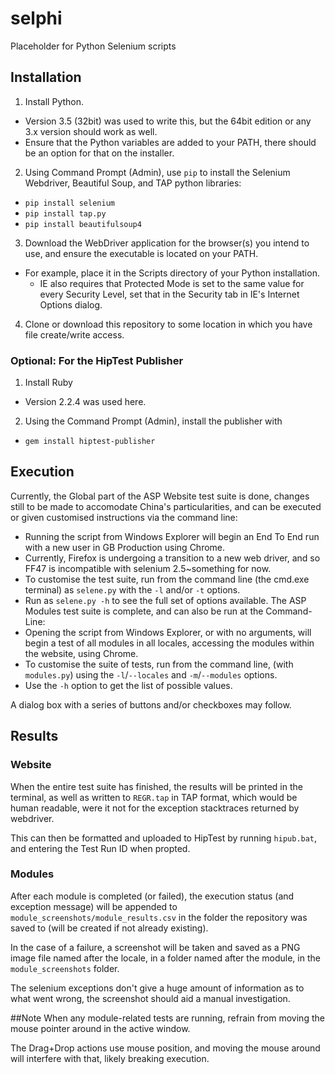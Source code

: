 # selphi
Placeholder for Python Selenium scripts

## Installation
1. Install Python.
  * Version 3.5 (32bit) was used to write this, but the 64bit edition or any 3.x version should work as well.
  * Ensure that the Python variables are added to your PATH, there should be an option for that on the installer.
2. Using Command Prompt (Admin), use `pip` to install the Selenium Webdriver, Beautiful Soup, and TAP python libraries:
  * `pip install selenium`
  * `pip install tap.py`
  * `pip install beautifulsoup4`
3. Download the WebDriver application for the browser(s) you intend to use, and ensure the executable is located on your PATH.
  * For example, place it in the Scripts directory of your Python installation.
	* IE also requires that Protected Mode is set to the same value for every Security Level, set that in  the Security tab in IE's Internet Options dialog.
4. Clone or download this repository to some location in which you have file create/write access.
### Optional: For the HipTest Publisher
1. Install Ruby
  * Version 2.2.4 was used here.
2. Using the Command Prompt (Admin), install the publisher with 
  * `gem install hiptest-publisher`

## Execution
Currently, the Global part of the ASP Website test suite is done, changes still to be made to accomodate China's particularities, and can be executed or given customised instructions via the command line:
* Running the script from Windows Explorer will begin an End To End run with a new user in GB Production using Chrome.
* Currently, Firefox is undergoing a transition to a new web driver, and so FF47 is incompatible with selenium 2.5~something for now.
* To customise the test suite, run from the command line (the cmd.exe terminal) as `selene.py` with the `-l` and/or `-t` options.
* Run as `selene.py -h` to see the full set of options available.
The ASP Modules test suite is complete, and can also be run at the Command-Line:
* Opening the script from Windows Explorer, or with no arguments, will begin a test of all modules in all locales, accessing the modules within the website, using Chrome.
* To customise the suite of tests, run from the command line, (with `modules.py`) using the `-l`/`--locales` and `-m`/`--modules` options.
* Use the `-h` option to get the list of possible values.

A dialog box with a series of buttons and/or checkboxes may follow.

## Results
### Website
When the entire test suite has finished, the results will be printed in the terminal, as well as written to `REGR.tap` in TAP format, which would be human readable, were it not for the exception stacktraces returned by webdriver.

This can then be formatted and uploaded to HipTest by running `hipub.bat`, and entering the Test Run ID when propted.

### Modules
After each module is completed (or failed), the execution status (and exception message) will be appended to `module_screenshots/module_results.csv` in the folder the repository was saved to (will be created if not already existing).

In the case of a failure, a screenshot will be taken and saved as a PNG image file named after the locale, in a folder named after the module, in the `module_screenshots` folder.

The selenium exceptions don't give a huge amount of information as to what went wrong, the screenshot should aid a manual investigation.

##Note
When any module-related tests are running, refrain from moving the mouse pointer around in the active window.

The Drag+Drop actions use mouse position, and moving the mouse around will interfere with that, likely breaking execution.
